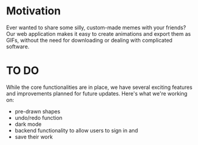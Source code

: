 # Motivation 
Ever wanted to share some silly, custom-made memes with your friends? Our web application makes it easy to create animations and export them as GIFs, without the need for downloading or dealing with complicated software.
# TO DO
While the core functionalities are in place, we have several exciting features and improvements planned for future updates. Here's what we're working on:

- pre-drawn shapes
- undo/redo function
- dark mode
- backend functionality to allow users to sign in and
- save their work


